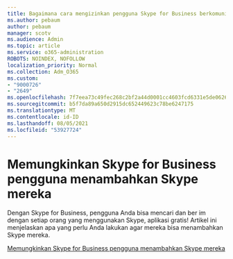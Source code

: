 ```yaml
---
title: Bagaimana cara mengizinkan pengguna Skype for Business berkomunikasi dengan Skype saya
ms.author: pebaum
author: pebaum
manager: scotv
ms.audience: Admin
ms.topic: article
ms.service: o365-administration
ROBOTS: NOINDEX, NOFOLLOW
localization_priority: Normal
ms.collection: Adm_O365
ms.custom:
- "9000726"
- "2649"
ms.openlocfilehash: 7f7eea73c49fec268c2bf2a44d0001cc4603fcd6331e5de0626862389f7cc04d
ms.sourcegitcommit: b5f7da89a650d2915dc652449623c78be6247175
ms.translationtype: MT
ms.contentlocale: id-ID
ms.lasthandoff: 08/05/2021
ms.locfileid: "53927724"
---
```

# <a name="let-skype-for-business-users-add-skype-contacts"></a>Memungkinkan Skype for Business pengguna menambahkan Skype mereka

Dengan Skype for Business, pengguna Anda bisa mencari dan ber im dengan setiap orang yang menggunakan Skype, aplikasi gratis! Artikel ini menjelaskan apa yang perlu Anda lakukan agar mereka bisa menambahkan Skype mereka.

[Memungkinkan Skype for Business pengguna menambahkan Skype mereka](https://docs.microsoft.com/skypeforbusiness/set-up-skype-for-business-online/let-skype-for-business-users-add-skype-contacts)